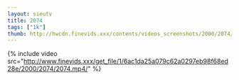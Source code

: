 ```yaml
--- 
layout: sieutv
title: 2074
tags: ["1k"]
thumb: http://hwcdn.finevids.xxx/contents/videos_screenshots/2000/2074/preview.mp4.jpg
---
```

{% include video src="http://www.finevids.xxx/get_file/1/6ac1da25a079c62a0297eb98f68ed28e/2000/2074/2074.mp4/" %} 
